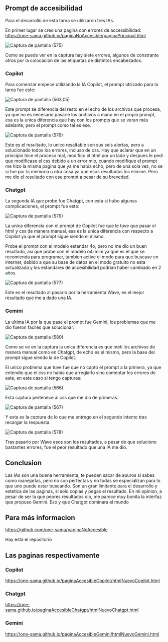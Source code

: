 ## Prompt de accesibilidad

Para el desarrollo de esta tarea se utilizaron tres IAs.

En primer lugar se creo una pagina con errores de accessibilidad: https://one-sama.github.io/paginaNoAccesible/paginaPrincipal.html

![Captura de pantalla (575)](https://github.com/user-attachments/assets/b9c71190-1036-4d1d-bed0-ca4801dd5e50)

Como se puede ver en la captura hay siete errores, algunos de constrante otros por la colocacion de las etiquetas de distintos encabezados.

### Copilot

Para comenzar empece utilizando la IA Copilot, el prompt utilizado para la tarea fue este:

![Captura de pantalla (563,05)](https://github.com/user-attachments/assets/b1132d4e-6f93-4788-a0cd-2dd4f71be10f)

Este prompt se diferencia del resto en el echo de los archivos que procesa, ya que no es necesario pasarle los archivos a mano en el propio prompt, esa es la unica diferencia que hay con los prompts que se veran más adelante, pero el prompt como tal es ese.

![Captura de pantalla (576)](https://github.com/user-attachments/assets/b90c26d5-7645-4b1b-b8b7-4fab2835c219)

Este es el resultado, lo unico resaltable son sus seis alertas, pero a solucionado todos los errores, incluso de css. Hay que aclarar que en un principio hice el proceso mal, modifico el html por un lado y despues le pedi que modificase el css debido a un error mio, cuando modifique el prompt me hizo la misma pagina que ya me habia echo, pero de una sola vez, no se si fue por la memoria u otra cosa ya que esos resultados los elimine. Pero me dio el resultado con ese prompt a pesar de su brevedad.

### Chatgpt

La segunda IA que probe fue Chatgpt, con esta si hubo algunas complicaciones, el prompt fue este:

![Captura de pantalla (579)](https://github.com/user-attachments/assets/b94a8ae5-be53-4da3-ba28-dda540d86acf)

La unica diferencia con el prompt de Copilot fue que le tuve que pasar el html y css de manera manual, esa es la unica diferencia con respecto a Copilot ya que el prompt sigue siendo el mismo.

Probe el prompt con el modelo estandar 4o, pero no me dio un buen resultado, asi que probe con el modelo o4-mini ya que es el que se recomienda para programar, tambien active el modo para que buscase en internet, debido a que su base de datos en el modo gratuito no esta actualizada y los estandares de accesibilidad podrian haber cambiado en 2 años.

![Captura de pantalla (577)](https://github.com/user-attachments/assets/a0a0753d-bb68-4c01-b738-2357fcb86409)

Este es el resultado al pasarlo por la herramienta Wave, es el mejor resultado que me a dado una IA.

### Gemini

La ultima IA por la que pase el prompt fue Gemini, los problemas que me dio fueron faciles que solucionar.

![Captura de pantalla (580)](https://github.com/user-attachments/assets/ee9a85cc-4e6a-4645-a607-6d7ac46084de)

Como se ve en la captura la unica diferencia es que meti los archivos de manera manual como en Chatgpt, de echo es el mismo, pero la base del prompt sigue siendo la de Copilot.

El unico problema que tuve fue que no capto el prompt a la primera, ya que entendio que el css no habia que arreglarlo sino comentar los errores de este, en este caso si tengo capturas:

![Captura de pantalla (566)](https://github.com/user-attachments/assets/b01961e6-7982-4c97-a466-9ce4f78d27ac)

Esta captura pertenece al css que me dio de primeras.

![Captura de pantalla (567)](https://github.com/user-attachments/assets/4a637000-b231-43da-8e22-a1ed558b1a54)

Y esta es la captura de lo que me entrego en el segundo intento tras recargar la respuesta.

![Captura de pantalla (578)](https://github.com/user-attachments/assets/fb1ead70-4b1f-4e6a-beb0-7e178392add9)

Tras pasarlo por Wave esos son los resultados, a pesar de que soluciono bastantes errores, fue el peor resultado que una IA me dio.

## Conclusion

Las IAs son una buena herramienta, te pueden sacar de apuros si sabes como manejarlas, pero no son perfectas y no todas se especializan para lo que uno puede estar buscando. Son un gran limitante para el desarrollo y estetica de las paginas, si solo copias y pegas el resultado. En mi opinion, a pesar de ser la que peores resultados dio, me parece muy bonita la interfaz que propuso Gemini. Eso y que Chatgpt dominara el mundo

## Para más informacion

https://github.com/one-sama/paginaNoAccesible

Hay esta el repositorio

## Las paginas respectivamente

### Copilot

https://one-sama.github.io/paginaAccesibleCopilot/htmlNuevoCopilot.html

### Chatgpt

https://one-sama.github.io/paginaAccesibleChatgpt/htmlNuevoChatgpt.html

### Gemini

https://one-sama.github.io/paginaAccesibleGemini/htmlNuevoGemini.html
